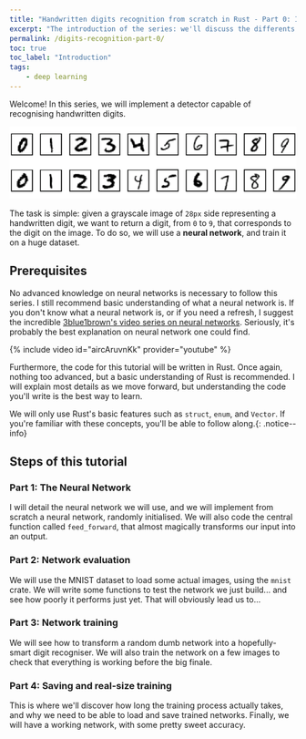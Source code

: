 ```yaml
---
title: "Handwritten digits recognition from scratch in Rust - Part 0: Introduction"
excerpt: "The introduction of the series: we'll discuss the differents steps to recognise digits."
permalink: /digits-recognition-part-0/
toc: true
toc_label: "Introduction"
tags:
    - deep learning
---
```


Welcome! In this series, we will implement a detector capable of recognising handwritten digits.

![Digits examples](../assets/projects/digits-mlp.png)

The task is simple: given a grayscale image of `28px` side representing a handwritten digit, we want to return a digit, from `0` to `9`, that corresponds to the digit on the image. To do so, we will use a **neural network**, and train it on a huge dataset.


## Prerequisites
No advanced knowledge on neural networks is necessary to follow this series. I still recommend basic understanding of what a neural network is. If you don't know what a neural network is, or if you need a refresh, I suggest the incredible [3blue1brown's video series on neural networks](https://www.youtube.com/playlist?list=PLZHQObOWTQDNU6R1_67000Dx_ZCJB-3pi). Seriously, it's probably the best explanation on neural network one could find.

{% include video id="aircAruvnKk" provider="youtube" %}

Furthermore, the code for this tutorial will be written in Rust. Once again, nothing too advanced, but a basic understanding of Rust is recommended. I will explain most details as we move forward, but understanding the code you'll write is the best way to learn. 

We will only use Rust's basic features such as `struct`, `enum`, and `Vector`. If you're familiar with these concepts, you'll be able to follow along.{: .notice--info}

## Steps of this tutorial
### Part 1: The Neural Network
I will detail the neural network we will use, and we will implement from scratch a neural network, randomly initialised. We will also code the central function called `feed_forward`, that almost magically transforms our input into an output.

### Part 2: Network evaluation
We will use the MNIST dataset to load some actual images, using the `mnist` crate. We will write some functions to test the network we just build... and see how poorly it performs just yet. That will obviously lead us to...

### Part 3: Network training
We will see how to transform a random dumb network into a hopefully-smart digit recogniser. We will also train the network on a few images to check that everything is working before the big finale.

### Part 4: Saving and real-size training
This is where we'll discover how long the training process actually takes, and why we need to be able to load and save trained networks. Finally, we will have a working network, with some pretty sweet accuracy.